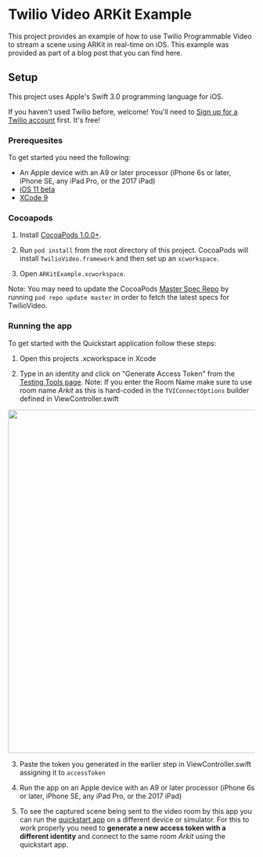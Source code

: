 # Twilio Video ARKit Example

This project provides an example of how to use Twilio Programmable Video to stream a scene using ARKit in real-time on iOS. This example was provided as part of a blog post that you can find here.

## Setup

This project uses Apple's Swift 3.0 programming language for iOS. 

If you haven't used Twilio before, welcome! You'll need to [Sign up for a Twilio account](https://www.twilio.com/try-twilio) first. It's free!

### Prerequesites

To get started you need the following:

- An Apple device with an A9 or later processor (iPhone 6s or later, iPhone SE, any iPad Pro, or the 2017 iPad)
- [iOS 11 beta](https://www.apple.com/ios/ios-11-preview/)
- [XCode 9](https://developer.apple.com/download/)

### Cocoapods

1. Install [CocoaPods 1.0.0+](https://guides.cocoapods.org/using/getting-started.html).

1. Run `pod install` from the root directory of this project. CocoaPods will install `TwilioVideo.framework` and then set up an `xcworkspace`.

1. Open `ARKitExample.xcworkspace`.

Note: You may need to update the CocoaPods [Master Spec Repo](https://github.com/CocoaPods/Specs) by running `pod repo update master` in order to fetch the latest specs for TwilioVideo.

### Running the app

To get started with the Quickstart application follow these steps:

1. Open this projects .xcworkspace in Xcode

2. Type in an identity and click on "Generate Access Token" from the [Testing Tools page](https://www.twilio.com/user/account/video/dev-tools/testing-tools). Note: If you enter the Room Name make sure to use room name *Arkit* as this is hard-coded in the `TVIConnectOptions` builder defined in ViewController.swift

  <img width="700px" src="../images/quickstart/generate_access_tokens.png"/>

3. Paste the token you generated in the earlier step in ViewController.swift assigning it to `accessToken`

4. Run the app on an Apple device with an A9 or later processor (iPhone 6s or later, iPhone SE, any iPad Pro, or the 2017 iPad)

5. To see the captured scene being sent to the video room by this app you can run the [quickstart app](https://github.com/twilio/video-quickstart-swift) on a different device or simulator. For this to work properly you need to **generate a new access token with a different identity** and connect to the same room *Arkit* using the quickstart app.